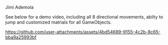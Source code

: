 Jimi Ademola

See below for a demo video, including all 8 directional movements, abilty to jump and customized matrials for all GameObjects.



https://github.com/user-attachments/assets/4bd54689-9155-4c2b-8c65-bba9a25993bf



